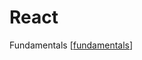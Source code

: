 # React

Fundamentals [[fundamentals]]

[//begin]: # "Autogenerated link references for markdown compatibility"
[fundamentals]: React-Fundamentals/fundamentals.md "Fundamentals"
[//end]: # "Autogenerated link references"